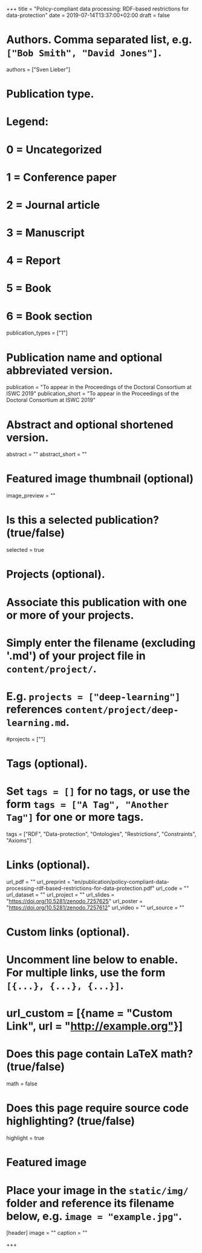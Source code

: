 +++
title = "Policy-compliant data processing: RDF-based restrictions for data-protection"
date = 2019-07-14T13:37:00+02:00
draft = false

# Authors. Comma separated list, e.g. `["Bob Smith", "David Jones"]`.
authors = ["Sven Lieber"]

# Publication type.
# Legend:
# 0 = Uncategorized
# 1 = Conference paper
# 2 = Journal article
# 3 = Manuscript
# 4 = Report
# 5 = Book
# 6 = Book section
publication_types = ["1"]

# Publication name and optional abbreviated version.
publication = "To appear in the Proceedings of the Doctoral Consortium at ISWC 2019"
publication_short = "To appear in the Proceedings of the Doctoral Consortium at ISWC 2019"

# Abstract and optional shortened version.
abstract = ""
abstract_short = ""

# Featured image thumbnail (optional)
image_preview = ""

# Is this a selected publication? (true/false)
selected = true

# Projects (optional).
#   Associate this publication with one or more of your projects.
#   Simply enter the filename (excluding '.md') of your project file in `content/project/`.
#   E.g. `projects = ["deep-learning"]` references `content/project/deep-learning.md`.
#projects = [""]

# Tags (optional).
#   Set `tags = []` for no tags, or use the form `tags = ["A Tag", "Another Tag"]` for one or more tags.
tags = ["RDF", "Data-protection", "Ontologies", "Restrictions", "Constraints", "Axioms"]

# Links (optional).
url_pdf = ""
url_preprint = "en/publication/policy-compliant-data-processing-rdf-based-restrictions-for-data-protection.pdf"
url_code = ""
url_dataset = ""
url_project = ""
url_slides = "https://doi.org/10.5281/zenodo.7257625"
url_poster = "https://doi.org/10.5281/zenodo.7257612"
url_video = ""
url_source = ""

# Custom links (optional).
#   Uncomment line below to enable. For multiple links, use the form `[{...}, {...}, {...}]`.
# url_custom = [{name = "Custom Link", url = "http://example.org"}]

# Does this page contain LaTeX math? (true/false)
math = false

# Does this page require source code highlighting? (true/false)
highlight = true

# Featured image
# Place your image in the `static/img/` folder and reference its filename below, e.g. `image = "example.jpg"`.
[header]
image = ""
caption = ""

+++

